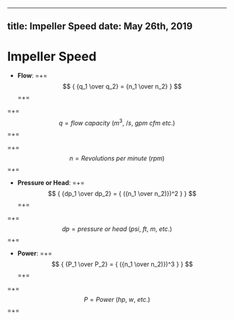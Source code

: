 -----
title:   Impeller Speed
date:  May 26th, 2019
-----

# Impeller Speed

- **Flow**:
=+=
$$ { {q_1 \over q_2} = {n_1 \over n_2} } $$
=+=

=+=
$$ q = flow\ capacity\ (m^3,\ /s,\ gpm\ cfm\ etc.) $$
=+=

=+=
$$ n = Revolutions\ per\ minute\ (rpm) $$
=+=

- **Pressure or Head**:
=+=
$$ { {dp_1 \over dp_2} = { ({n_1 \over n_2)})^2 } } $$
=+=

=+=
$$ dp = pressure\ or\ head\ (psi,\ ft,\ m,\ etc.) $$
=+=

- **Power**:
=+=
$$ { {P_1 \over P_2} = { ({n_1 \over n_2)})^3 } } $$
=+=

=+=
$$ P = Power\ (hp,\ w,\ etc.) $$
=+=
